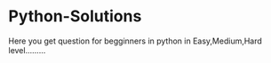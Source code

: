 # Python-Solutions
Here you get question for begginners in python in Easy,Medium,Hard level.........
